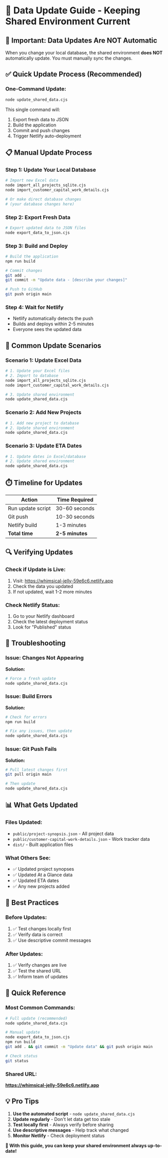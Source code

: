 # 🔄 Data Update Guide - Keeping Shared Environment Current

## 🚨 **Important: Data Updates Are NOT Automatic**

When you change your local database, the shared environment **does NOT** automatically update. You must manually sync the changes.

## ✅ **Quick Update Process (Recommended)**

### **One-Command Update:**
```bash
node update_shared_data.cjs
```

This single command will:
1. Export fresh data to JSON
2. Build the application
3. Commit and push changes
4. Trigger Netlify auto-deployment

## 📋 **Manual Update Process**

### **Step 1: Update Your Local Database**
```bash
# Import new Excel data
node import_all_projects_sqlite.cjs
node import_customer_capital_work_details.cjs

# Or make direct database changes
# (your database changes here)
```

### **Step 2: Export Fresh Data**
```bash
# Export updated data to JSON files
node export_data_to_json.cjs
```

### **Step 3: Build and Deploy**
```bash
# Build the application
npm run build

# Commit changes
git add .
git commit -m "Update data - [describe your changes]"

# Push to GitHub
git push origin main
```

### **Step 4: Wait for Netlify**
- Netlify automatically detects the push
- Builds and deploys within 2-5 minutes
- Everyone sees the updated data

## 🔄 **Common Update Scenarios**

### **Scenario 1: Update Excel Data**
```bash
# 1. Update your Excel files
# 2. Import to database
node import_all_projects_sqlite.cjs
node import_customer_capital_work_details.cjs

# 3. Update shared environment
node update_shared_data.cjs
```

### **Scenario 2: Add New Projects**
```bash
# 1. Add new project to database
# 2. Update shared environment
node update_shared_data.cjs
```

### **Scenario 3: Update ETA Dates**
```bash
# 1. Update dates in Excel/database
# 2. Update shared environment
node update_shared_data.cjs
```

## ⏱️ **Timeline for Updates**

| Action | Time Required |
|--------|---------------|
| Run update script | 30-60 seconds |
| Git push | 10-30 seconds |
| Netlify build | 1-3 minutes |
| **Total time** | **2-5 minutes** |

## 🔍 **Verifying Updates**

### **Check if Update is Live:**
1. Visit: https://whimsical-jelly-59e6c6.netlify.app
2. Check the data you updated
3. If not updated, wait 1-2 more minutes

### **Check Netlify Status:**
1. Go to your Netlify dashboard
2. Check the latest deployment status
3. Look for "Published" status

## 🚨 **Troubleshooting**

### **Issue: Changes Not Appearing**
**Solution:**
```bash
# Force a fresh update
node update_shared_data.cjs
```

### **Issue: Build Errors**
**Solution:**
```bash
# Check for errors
npm run build

# Fix any issues, then update
node update_shared_data.cjs
```

### **Issue: Git Push Fails**
**Solution:**
```bash
# Pull latest changes first
git pull origin main

# Then update
node update_shared_data.cjs
```

## 📊 **What Gets Updated**

### **Files Updated:**
- `public/project-synopsis.json` - All project data
- `public/customer-capital-work-details.json` - Work tracker data
- `dist/` - Built application files

### **What Others See:**
- ✅ Updated project synopses
- ✅ Updated At a Glance data
- ✅ Updated ETA dates
- ✅ Any new projects added

## 🎯 **Best Practices**

### **Before Updates:**
1. ✅ Test changes locally first
2. ✅ Verify data is correct
3. ✅ Use descriptive commit messages

### **After Updates:**
1. ✅ Verify changes are live
2. ✅ Test the shared URL
3. ✅ Inform team of updates

## 🚀 **Quick Reference**

### **Most Common Commands:**
```bash
# Full update (recommended)
node update_shared_data.cjs

# Manual update
node export_data_to_json.cjs
npm run build
git add . && git commit -m "Update data" && git push origin main

# Check status
git status
```

### **Shared URL:**
**https://whimsical-jelly-59e6c6.netlify.app**

## 💡 **Pro Tips**

1. **Use the automated script** - `node update_shared_data.cjs`
2. **Update regularly** - Don't let data get too stale
3. **Test locally first** - Always verify before sharing
4. **Use descriptive messages** - Help track what changed
5. **Monitor Netlify** - Check deployment status

**🎉 With this guide, you can keep your shared environment always up-to-date!** 